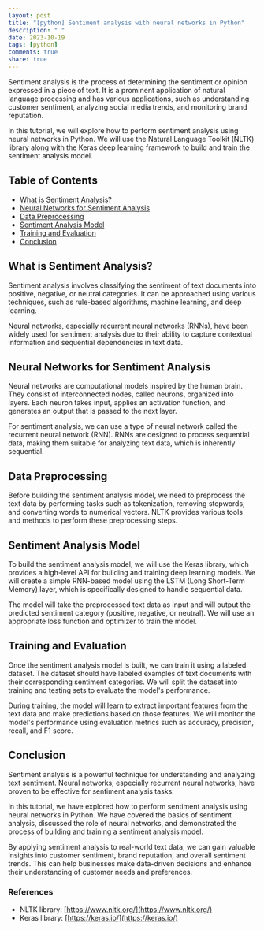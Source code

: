 ```yaml
---
layout: post
title: "[python] Sentiment analysis with neural networks in Python"
description: " "
date: 2023-10-19
tags: [python]
comments: true
share: true
---
```


Sentiment analysis is the process of determining the sentiment or opinion expressed in a piece of text. It is a prominent application of natural language processing and has various applications, such as understanding customer sentiment, analyzing social media trends, and monitoring brand reputation.

In this tutorial, we will explore how to perform sentiment analysis using neural networks in Python. We will use the Natural Language Toolkit (NLTK) library along with the Keras deep learning framework to build and train the sentiment analysis model.

## Table of Contents

- [What is Sentiment Analysis?](#what-is-sentiment-analysis)
- [Neural Networks for Sentiment Analysis](#neural-networks-for-sentiment-analysis)
- [Data Preprocessing](#data-preprocessing)
- [Sentiment Analysis Model](#sentiment-analysis-model)
- [Training and Evaluation](#training-and-evaluation)
- [Conclusion](#conclusion)

## What is Sentiment Analysis?

Sentiment analysis involves classifying the sentiment of text documents into positive, negative, or neutral categories. It can be approached using various techniques, such as rule-based algorithms, machine learning, and deep learning.

Neural networks, especially recurrent neural networks (RNNs), have been widely used for sentiment analysis due to their ability to capture contextual information and sequential dependencies in text data.

## Neural Networks for Sentiment Analysis

Neural networks are computational models inspired by the human brain. They consist of interconnected nodes, called neurons, organized into layers. Each neuron takes input, applies an activation function, and generates an output that is passed to the next layer.

For sentiment analysis, we can use a type of neural network called the recurrent neural network (RNN). RNNs are designed to process sequential data, making them suitable for analyzing text data, which is inherently sequential.

## Data Preprocessing

Before building the sentiment analysis model, we need to preprocess the text data by performing tasks such as tokenization, removing stopwords, and converting words to numerical vectors. NLTK provides various tools and methods to perform these preprocessing steps.

## Sentiment Analysis Model

To build the sentiment analysis model, we will use the Keras library, which provides a high-level API for building and training deep learning models. We will create a simple RNN-based model using the LSTM (Long Short-Term Memory) layer, which is specifically designed to handle sequential data.

The model will take the preprocessed text data as input and will output the predicted sentiment category (positive, negative, or neutral). We will use an appropriate loss function and optimizer to train the model.

## Training and Evaluation

Once the sentiment analysis model is built, we can train it using a labeled dataset. The dataset should have labeled examples of text documents with their corresponding sentiment categories. We will split the dataset into training and testing sets to evaluate the model's performance.

During training, the model will learn to extract important features from the text data and make predictions based on those features. We will monitor the model's performance using evaluation metrics such as accuracy, precision, recall, and F1 score.

## Conclusion

Sentiment analysis is a powerful technique for understanding and analyzing text sentiment. Neural networks, especially recurrent neural networks, have proven to be effective for sentiment analysis tasks.

In this tutorial, we have explored how to perform sentiment analysis using neural networks in Python. We have covered the basics of sentiment analysis, discussed the role of neural networks, and demonstrated the process of building and training a sentiment analysis model.

By applying sentiment analysis to real-world text data, we can gain valuable insights into customer sentiment, brand reputation, and overall sentiment trends. This can help businesses make data-driven decisions and enhance their understanding of customer needs and preferences.

### References

- NLTK library: [https://www.nltk.org/](https://www.nltk.org/)
- Keras library: [https://keras.io/](https://keras.io/)